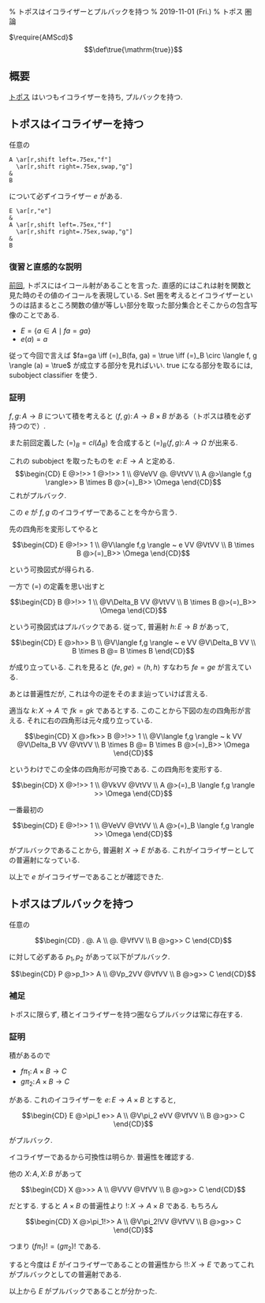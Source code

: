 % トポスはイコライザーとプルバックを持つ
% 2019-11-01 (Fri.)
% トポス 圏論

$\require{AMScd}$
$$\def\true{\mathrm{true}}$$

## 概要

[トポス](topos-01.html) はいつもイコライザーを持ち, プルバックを持つ.


## トポスはイコライザーを持つ

任意の

```tikzcd
A \ar[r,shift left=.75ex,"f"]
  \ar[r,shift right=.75ex,swap,"g"]
&
B
```

について必ずイコライザー $e$ がある.

```tikzcd
E \ar[r,"e"]
&
A \ar[r,shift left=.75ex,"f"]
  \ar[r,shift right=.75ex,swap,"g"]
&
B
```

### 復習と直感的な説明

[前回](topos-01.html), トポスにはイコール射があることを言った.
直感的にはこれは射を関数と見た時のその値のイコールを表現している.
Set 圏を考えるとイコライザーというのは詰まるところ関数の値が等しい部分を取った部分集合とそこからの包含写像のことである.

- $E = \{ a \in A \mid fa = ga \}$
- $e(a) = a$

従って今回で言えば $fa=ga \iff (=)_B(fa, ga) = \true \iff (=)_B \circ \langle f, g \rangle (a) = \true$ が成立する部分を見ればいい.
true になる部分を取るには, subobject classifier を使う.

### 証明

$f,g \colon A \to B$
について積を考えると
$\langle f,g \rangle \colon A \to B \times B$
がある（トポスは積を必ず持つので）.

また前回定義した $(=)_B = cl(\Delta_B)$ を合成すると
$(=)_B \langle f,g \rangle \colon A \to \Omega$
が出来る.

これの subobject を取ったものを $e \colon E \to A$ と定める.
$$\begin{CD}
E @>!>> 1 @>!>> 1 \\
@VeVV @. @VtVV \\
A @>\langle f,g \rangle>> B \times B @>(=)_B>> \Omega
\end{CD}$$
これがプルバック.

この $e$ が $f,g$ のイコライザーであることを今から言う.

先の四角形を変形してやると

$$\begin{CD}
E @>!>> 1 \\
@V\langle f,g \rangle ~ e VV @VtVV \\
B \times B @>(=)_B>> \Omega
\end{CD}$$

という可換図式が得られる.

一方で $(=)$ の定義を思い出すと

$$\begin{CD}
B @>!>> 1 \\
@V\Delta_B VV @VtVV \\
B \times B @>(=)_B>> \Omega
\end{CD}$$

という可換図式はプルバックである.
従って, 普遍射 $h \colon E \to B$ があって,

$$\begin{CD}
E @>h>> B \\
@V\langle f,g \rangle ~ e VV @V\Delta_B VV \\
B \times B @= B \times B
\end{CD}$$

が成り立っている.
これを見ると $\langle fe, ge \rangle = \langle h,h \rangle$
すなわち $fe = ge$ が言えている.

あとは普遍性だが, これは今の逆をそのまま辿っていけば言える.

適当な $k \colon X \to A$ で $fk=gk$ であるとする.
このことから下図の左の四角形が言える.
それに右の四角形は元々成り立っている.

$$\begin{CD}
X @>fk>> B @>!>> 1 \\
@V\langle f,g \rangle ~ k VV @V\Delta_B VV @VtVV \\
B \times B @= B \times B @>(=)_B>> \Omega
\end{CD}$$

というわけでこの全体の四角形が可換である.
この四角形を変形する.

$$\begin{CD}
X @>!>> 1 \\
@VkVV @VtVV \\
A @>(=)_B \langle f,g \rangle >> \Omega
\end{CD}$$

一番最初の

$$\begin{CD}
E @>!>> 1 \\
@VeVV @VtVV \\
A @>(=)_B \langle f,g \rangle >> \Omega
\end{CD}$$

がプルバックであることから, 普遍射 $X \to E$ がある.
これがイコライザーとしての普遍射になっている.

以上で $e$ がイコライザーであることが確認できた.

## トポスはプルバックを持つ

任意の

$$\begin{CD}
. @. A \\
@. @VfVV \\
B @>g>> C
\end{CD}$$

に対して必ずある $p_1, p_2$ があって以下がプルバック.

$$\begin{CD}
P @>p_1>> A \\
@Vp_2VV @VfVV \\
B @>g>> C
\end{CD}$$

### 補足

トポスに限らず, 積とイコライザーを持つ圏ならプルバックは常に存在する.

### 証明

積があるので

- $f \pi_1 \colon A \times B \to C$
- $g \pi_2 \colon A \times B \to C$

がある.
これのイコライザーを $e \colon E \to A \times B$ とすると,

$$\begin{CD}
E           @>\pi_1 e>> A \\
@V\pi_2 eVV @VfVV \\
B @>g>> C
\end{CD}$$

がプルバック.

イコライザーであるから可換性は明らか.
普遍性を確認する.

他の $X \colon A, X \colon B$ があって

$$\begin{CD}
X           @>>> A \\
@VVV @VfVV \\
B @>g>> C
\end{CD}$$

だとする.
すると $A \times B$ の普遍性より
$! \colon X \to A \times B$ である.
もちろん

$$\begin{CD}
X           @>\pi_1!>> A \\
@V\pi_2!VV @VfVV \\
B @>g>> C
\end{CD}$$

つまり $(f\pi_1)! = (g\pi_2)!$ である.

すると今度は $E$ がイコライザーであることの普遍性から
$!! \colon X \to E$
であってこれがプルバックとしての普遍射である.

以上から $E$ がプルバックであることが分かった.
